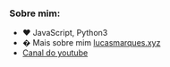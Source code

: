 ### Sobre mim:
- :heart: JavaScript, Python3
- � Mais sobre mim <a href="https://lucasmarques.xyz" target="_black">lucasmarques.xyz</a>
- <a href="https://www.youtube.com/channel/UCmLigJ8NtSrrVwgitwks04Q">Canal do youtube</a>
